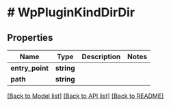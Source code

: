 # # WpPluginKindDirDir

## Properties

Name | Type | Description | Notes
------------ | ------------- | ------------- | -------------
**entry_point** | **string** |  |
**path** | **string** |  |

[[Back to Model list]](../../README.md#models) [[Back to API list]](../../README.md#endpoints) [[Back to README]](../../README.md)
